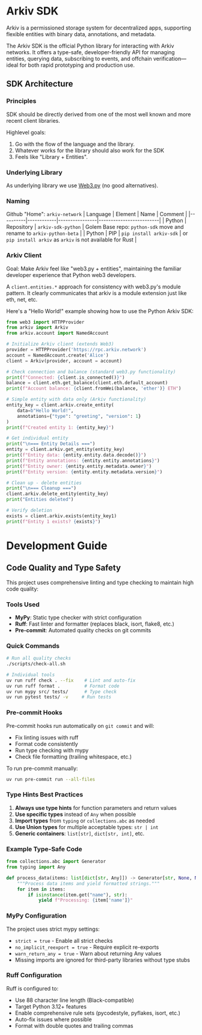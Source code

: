 # Arkiv SDK

Arkiv is a permissioned storage system for decentralized apps, supporting flexible entities with binary data, annotations, and metadata.

The Arkiv SDK is the official Python library for interacting with Arkiv networks. It offers a type-safe, developer-friendly API for managing entities, querying data, subscribing to events, and offchain verification—ideal for both rapid prototyping and production use.

## SDK Architecture

### Principles

SDK should be directly derived from one of the most well known and more recent client libraries.

Highlevel goals:
1. Go with the flow of the language and the library.
2. Whatever works for the library should also work for the SDK
3. Feels like "Library + Entities".

### Underlying Library

As underlying library we use [Web3.py](https://github.com/ethereum/web3.py) (no good alternatives).

### Naming

Github "Home": `arkiv-network`
| Language | Element    | Name           | Comment                 |
|----------|------------|----------------|-------------------------|
| Python   | Repository | `arkiv-sdk-python` | Golem Base repo: `python-sdk` move and rename to `arkiv-python-beta` |
| Python   | PIP        | `pip install arkiv-sdk`   | or `pip install arkiv` as `arkiv` is not available for Rust |


### Arkiv Client

Goal: Make Arkiv feel like "web3.py + entities", maintaining the familiar developer experience that Python web3 developers.

A `client.entities.*` approach for consistency with web3.py's module pattern. It clearly communicates that arkiv is a module extension just like eth, net, etc.

Here's a "Hello World!" example showing how to use the Python Arkiv SDK:

```python
from web3 import HTTPProvider
from arkiv import Arkiv
from arkiv.account import NamedAccount

# Initialize Arkiv client (extends Web3)
provider = HTTPProvider('https://rpc.arkiv.network')
account = NamedAccount.create('Alice')
client = Arkiv(provider, account = account)

# Check connection and balance (standard web3.py functionality)
print(f"Connected: {client.is_connected()}")
balance = client.eth.get_balance(client.eth.default_account)
print(f"Account balance: {client.fromWei(balance, 'ether')} ETH")

# Simple entity with data only (Arkiv functionality)
entity_key = client.arkiv.create_entity(
    data=b"Hello World!",
    annotations={"type": "greeting", "version": 1}
)
print(f"Created entity 1: {entity_key}")

# Get individual entity
print("\n=== Entity Details ===")
entity = client.arkiv.get_entity(entity_key)
print(f"Entity data: {entity.entity.data.decode()}")
print(f"Entity annotations: {entity.entity.annotations}")
print(f"Entity owner: {entity.entity.metadata.owner}")
print(f"Entity version: {entity.entity.metadata.version}")

# Clean up - delete entities
print("\n=== Cleanup ===")
client.arkiv.delete_entity(entity_key)
print("Entities deleted")

# Verify deletion
exists = client.arkiv.exists(entity_key1)
print(f"Entity 1 exists? {exists}")
```

# Development Guide

## Code Quality and Type Safety

This project uses comprehensive linting and type checking to maintain high code quality:

### Tools Used

- **MyPy**: Static type checker with strict configuration
- **Ruff**: Fast linter and formatter (replaces black, isort, flake8, etc.)
- **Pre-commit**: Automated quality checks on git commits

### Quick Commands

```bash
# Run all quality checks
./scripts/check-all.sh

# Individual tools
uv run ruff check . --fix    # Lint and auto-fix
uv run ruff format .         # Format code
uv run mypy src/ tests/      # Type check
uv run pytest tests/ -v     # Run tests
```

### Pre-commit Hooks

Pre-commit hooks run automatically on `git commit` and will:
- Fix linting issues with ruff
- Format code consistently
- Run type checking with mypy
- Check file formatting (trailing whitespace, etc.)

To run pre-commit manually:
```bash
uv run pre-commit run --all-files
```

### Type Hints Best Practices

1. **Always use type hints** for function parameters and return values
2. **Use specific types** instead of `Any` when possible
3. **Import types** from `typing` or `collections.abc` as needed
4. **Use Union types** for multiple acceptable types: `str | int`
5. **Generic containers**: `list[str]`, `dict[str, int]`, etc.

### Example Type-Safe Code

```python
from collections.abc import Generator
from typing import Any

def process_data(items: list[dict[str, Any]]) -> Generator[str, None, None]:
    """Process data items and yield formatted strings."""
    for item in items:
        if isinstance(item.get("name"), str):
            yield f"Processing: {item['name']}"
```

### MyPy Configuration

The project uses strict mypy settings:
- `strict = true` - Enable all strict checks
- `no_implicit_reexport = true` - Require explicit re-exports
- `warn_return_any = true` - Warn about returning Any values
- Missing imports are ignored for third-party libraries without type stubs

### Ruff Configuration

Ruff is configured to:
- Use 88 character line length (Black-compatible)
- Target Python 3.12+ features
- Enable comprehensive rule sets (pycodestyle, pyflakes, isort, etc.)
- Auto-fix issues where possible
- Format with double quotes and trailing commas
